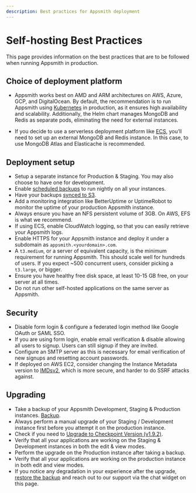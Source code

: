 ```yaml
---
description: Best practices for Appsmith deployment
---
```


# Self-hosting Best Practices

This page provides information on the best practices that are to be followed when running Appsmith in production.

## Choice of deployment platform

* Appsmith works best on AMD and ARM architectures on AWS, Azure, GCP, and DigitalOcean. By default, the recommendation is to run Appsmith using [Kubernetes](/getting-started/setup/installation-guides/kubernetes) in production, as it ensures high availability and scalability. Additionally, the Helm chart manages MongoDB and Redis as separate pods, eliminating the need for external instances.

* If you decide to use a serverless deployment platform like [ECS](/getting-started/setup/installation-guides/aws-ecs/aws-ecs-on-ec2), you’ll need to set up an external MongoDB and Redis instance. In this case, to use MongoDB Atlas and Elasticache is recommended.

## Deployment setup

- Setup a separate instance for Production & Staging. You may also choose to have one for development.
- Enable [scheduled backups](/getting-started/setup/instance-management/appsmithctl#schedule-automatic-backups) to run nightly on all your instances.
- Have your backups [synced to S3](/getting-started/setup/instance-management/appsmithctl#sync-backup-to-s3-bucket).
- Add a monitoring integration like BetterUptime or UptimeRobot to monitor the uptime of your production Appsmith instance.
- Always ensure you have an NFS persistent volume of 3GB. On AWS, EFS is what we recommend.
- If using ECS, enable CloudWatch logging, so that you can easily retrieve your Appsmith logs.
- Enable HTTPS for your Appsmith instance and deploy it under a subdomain as `appsmith.<yourdomain>.com`.
- A `t3.medium`, or a server of equivalent capacity, is the minimum requirement for running Appsmith. This should scale well for hundreds of users. If you expect ~500 concurrent users, consider picking a `t3.large`, or bigger.
- Ensure you have healthy free disk space, at least 10-15 GB free, on your server at all times.
- Do not run other self-hosted applications on the same server as Appsmith.

## Security

- Disable form login & configure a federated login method like Google OAuth or SAML SSO.
- If you are using form login, enable email verification & disable allowing all users to signup. Users can still signup if they are invited.
- Configure an SMTP server as this is necessary for email verification of new signups and resetting account passwords.
- If deployed on AWS EC2, consider changing the Instance Metadata version to [IMDsv2](https://docs.aws.amazon.com/AWSEC2/latest/UserGuide/configuring-instance-metadata-service.html), which is more secure, and harder to do SSRF attacks against.

## Upgrading

- Take a backup of your Appsmith Development, Staging & Production instances. [Backup](/getting-started/setup/instance-management/appsmithctl#backup-instance).
- Always perform a manual upgrade of your Staging / Development instance first before you attempt it on the production instance.
- Check if you need to [Upgrade to Checkpoint Version (v1.9.2)](/getting-started/setup/instance-management/upgrade-to-checkpoint-version).
- Verify that all your applications are working on the Staging & Development instances in both the edit & view modes.
- Perform the upgrade on the Production instance after taking a backup.
- Verify that all your applications are working on the production instance in both edit and view modes.
- If you notice any degradation in your experience after the upgrade, [restore the backup](/getting-started/setup/instance-management/appsmithctl#restore-instance) and reach out to our support via the chat widget on this page.